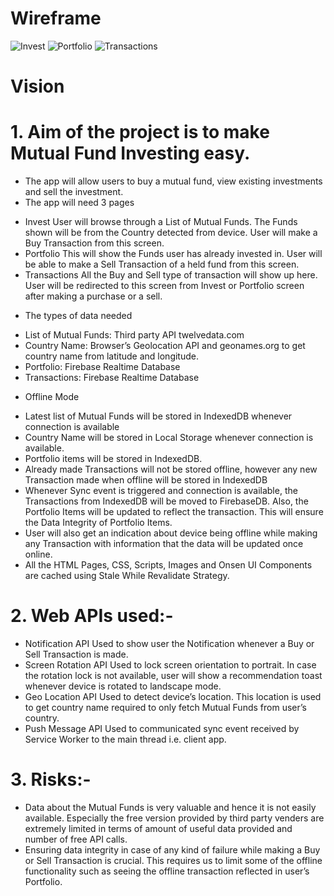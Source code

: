# Wireframe
![Invest](https://github.com/abhaymlimaye/mutual-fund_pwa/assets/32418776/9bd1a916-0c9a-446d-a3c0-8dd6e0c6a493)
![Portfolio](https://github.com/abhaymlimaye/mutual-fund_pwa/assets/32418776/c3199a3b-1c16-460a-ab83-100e77582a4b)
![Transactions](https://github.com/abhaymlimaye/mutual-fund_pwa/assets/32418776/a6edf827-3613-4c57-9325-8ca36e39c620)

# Vision
# 1.	Aim of the project is to make Mutual Fund Investing easy.
* The app will allow users to buy a mutual fund, view existing investments and sell the investment.
* The app will need 3 pages
- Invest
User will browse through a List of Mutual Funds. The Funds shown will be from the Country detected from device. User will make a Buy Transaction from this screen.
-	Portfolio
This will show the Funds user has already invested in. User will be able to make a Sell Transaction of a held fund from this screen.
-	Transactions
All the Buy and Sell type of transaction will show up here. User will be redirected to this screen from Invest or Portfolio screen after making a purchase or a sell.
*	The types of data needed
-	List of Mutual Funds: Third party API twelvedata.com
-	Country Name: Browser’s Geolocation API and geonames.org to get country name from latitude and longitude.
-	Portfolio: Firebase Realtime Database
-	Transactions: Firebase Realtime Database
*	Offline Mode
-	Latest list of Mutual Funds will be stored in IndexedDB whenever connection is available
-	Country Name will be stored in Local Storage whenever connection is available.
-	Portfolio items will be stored in IndexedDB. 
-	Already made Transactions will not be stored offline, however any new Transaction made when offline will be stored in IndexedDB
-	Whenever Sync event is triggered and connection is available, the Transactions from IndexedDB will be moved to FirebaseDB. Also, the Portfolio Items will be updated to reflect the transaction. This will ensure the Data Integrity of Portfolio Items.
-	User will also get an indication about device being offline while making any Transaction with information that the data will be updated once online. 
-	All the HTML Pages, CSS, Scripts, Images and Onsen UI Components are cached using Stale While Revalidate Strategy.

# 2.	Web APIs used:-
*	Notification API
    Used to show user the Notification whenever a Buy or Sell Transaction is made.
*	Screen Rotation API
    Used to lock screen orientation to portrait. In case the rotation lock is not available, user will show a recommendation toast whenever device is rotated to landscape mode.
*	Geo Location API
    Used to detect device’s location. This location is used to get country name required to only fetch Mutual Funds from user’s country.
*	Push Message API
    Used to communicated sync event received by Service Worker to the main thread i.e. client app.

# 3.	Risks:-
*	Data about the Mutual Funds is very valuable and hence it is not easily available. Especially the free version provided by third party venders are extremely limited in terms of amount of useful data provided and number of free API calls.
*	Ensuring data integrity in case of any kind of failure while making a Buy or Sell Transaction is crucial. This requires us to limit some of the offline functionality such as seeing the offline transaction reflected in user’s Portfolio.
